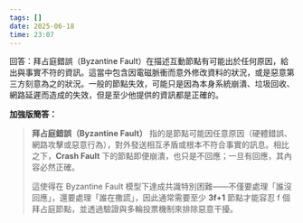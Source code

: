 ```yaml
---
tags: []
date: 2025-06-18
time: 23:07
---
```

回答：拜占庭錯誤（Byzantine Fault）在描述互動節點有可能出於任何原因，給出與事實不符的資訊。這當中包含因電磁脈衝而意外修改資料的狀況，或是惡意第三方刻意為之的狀況。一般的節點失效，可能只是因為本身系統崩潰、垃圾回收、網路延遲而造成的失效，但是至少他提供的資訊都是正確的。

**加強版簡答：**

> **拜占庭錯誤（Byzantine Fault）** 指的是節點可能因任意原因（硬體錯誤、網路攻擊或惡意行為），對外發送相互矛盾或根本不符合事實的訊息。相比之下，**Crash Fault** 下的節點即便崩潰，也只是不回應；一旦有回應，其內容必然正確。
> 
> 這使得在 Byzantine Fault 模型下達成共識特別困難——不僅要處理「誰沒回應」，還要處理「誰在撒謊」，因此通常需要至少 **3f+1** 節點才能容忍 f 個拜占庭節點，並透過驗證與多輪投票機制來排除惡意干擾。